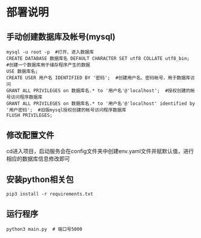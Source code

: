 # 部署说明
## 手动创建数据库及帐号(mysql)
```
mysql -u root -p  #打开、进入数据库
CREATE DATABASE 数据库名 DEFAULT CHARACTER SET utf8 COLLATE utf8_bin;  #创建一个数据库用于储存程序产生的数据
USE 数据库名;
CREATE USER 用户名 IDENTIFIED BY '密码';  #创建用户名、密码帐号，用于数据库访问
GRANT ALL PRIVILEGES on 数据库名.* to '用户名'@'localhost';  #授权创建的帐号访问程序数据库
GRANT ALL PRIVILEGES on 数据库名.* to '用户名'@'localhost' identified by '用户密码';  #旧版mysql授权创建的帐号访问程序数据库
FLUSH PRIVILEGES;
```
## 修改配置文件
cd进入项目，启动服务会在config文件夹中创建env.yaml文件并赋默认值，进行相应的数据库信息修改即可
## 安装python相关包
```
pip3 install -r requirements.txt
```

## 运行程序
```
python3 main.py  # 端口号5000
```